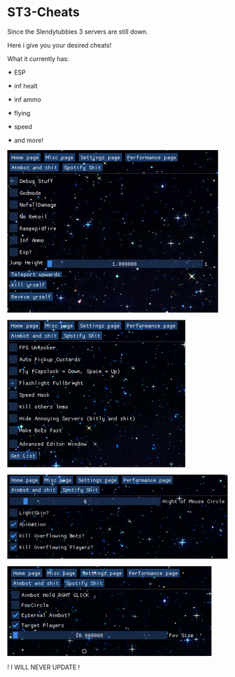 # ST3-Cheats
<p>Since the Slendytubbies 3 servers are still down.</p>
<p>Here i give you your desired cheats!</p>
<p>  </p>
<p>What it currently has:</p>
<p>✦ ESP</p>
<p>✦ inf healt</p>
<p>✦ inf ammo</p>
<p>✦ flying</p>
<p>✦ speed</p>
<p>✦ and more!</p>
<p><img src="https://github.com/MrSlushious/ST3-Cheats/blob/main/screen.png?raw=true"/></p>
<p><img src="https://github.com/MrSlushious/ST3-Cheats/blob/main/screen1.png?raw=true"/></p>
<p><img src="https://github.com/MrSlushious/ST3-Cheats/blob/main/screen2.png?raw=true"/></p>
<p><img src="https://github.com/MrSlushious/ST3-Cheats/blob/main/screen3.png?raw=true"/></p>
<p>! I WILL NEVER UPDATE !</p>
